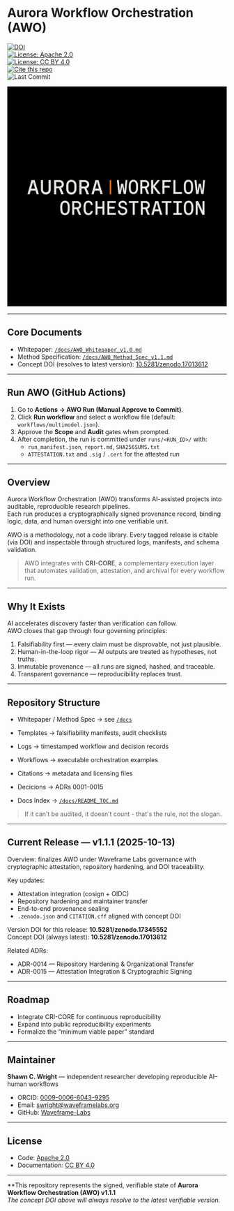 # Aurora Workflow Orchestration (AWO)

[![DOI](https://zenodo.org/badge/DOI/10.5281/zenodo.17345552.svg)](https://doi.org/10.5281/zenodo.17345552)  
[![License: Apache 2.0](https://img.shields.io/badge/License-Apache_2.0-blue.svg)](LICENSE)  
[![License: CC BY 4.0](https://img.shields.io/badge/License-CC_BY_4.0-lightgrey.svg)](LICENSE-CC-BY-4.0.md)  
[![Cite this repo](https://img.shields.io/badge/Cite-CITATION.cff-important.svg)](CITATION.cff)  
![Last Commit](https://img.shields.io/github/last-commit/Waveframe-Labs/Aurora-Workflow-Orchestration/main)

![AURORA WORKFLOW ORCHESTRATION](figures/awo_banner_cri.PNG)

---

## Core Documents

- Whitepaper: [`/docs/AWO_Whitepaper_v1.0.md`](docs/AWO_Whitepaper_v1.0.md)  
- Method Specification: [`/docs/AWO_Method_Spec_v1.1.md`](docs/AWO_Method_Spec_v1.1.md)  
- Concept DOI (resolves to latest version): [10.5281/zenodo.17013612](https://doi.org/10.5281/zenodo.17013612)

---

## Run AWO (GitHub Actions)

1. Go to **Actions → AWO Run (Manual Approve to Commit)**.  
2. Click **Run workflow** and select a workflow file (default: `workflows/multimodel.json`).  
3. Approve the **Scope** and **Audit** gates when prompted.  
4. After completion, the run is committed under `runs/<RUN_ID>/` with:
   - `run_manifest.json`, `report.md`, `SHA256SUMS.txt`  
   - `ATTESTATION.txt` and `.sig` / `.cert` for the attested run

---

## Overview

Aurora Workflow Orchestration (AWO) transforms AI-assisted projects into auditable, reproducible research pipelines.  
Each run produces a cryptographically signed provenance record, binding logic, data, and human oversight into one verifiable unit.

AWO is a methodology, not a code library. Every tagged release is citable (via DOI) and inspectable through structured logs, manifests, and schema validation.

> AWO integrates with **CRI-CORE**, a complementary execution layer that automates validation, attestation, and archival for every workflow run.

---

## Why It Exists

AI accelerates discovery faster than verification can follow.    
AWO closes that gap through four governing principles:  

1. Falsifiability first — every claim must be disprovable, not just plausible.  
2. Human-in-the-loop rigor — AI outputs are treated as hypotheses, not truths.  
3. Immutable provenance — all runs are signed, hashed, and traceable.  
4. Transparent governance — reproducibility replaces trust.

---

## Repository Structure

- Whitepaper / Method Spec → see [`/docs`](docs)  
- Templates → falsifiability manifests, audit checklists  
- Logs → timestamped workflow and decision records  
- Workflows → executable orchestration examples  
- Citations → metadata and licensing files
- Decicions → ADRs 0001-0015 
  
- Docs Index → [`/docs/README_TOC.md`](docs/README_TOC.md)

> If it can’t be audited, it doesn’t count - that's the rule, not the slogan.

---

## Current Release — v1.1.1 (2025-10-13)

Overview: finalizes AWO under Waveframe Labs governance with cryptographic attestation, repository hardening, and DOI traceability.

Key updates:
- Attestation integration (cosign + OIDC)  
- Repository hardening and maintainer transfer  
- End-to-end provenance sealing  
- `.zenodo.json` and `CITATION.cff` aligned with concept DOI

Version DOI for this release: **10.5281/zenodo.17345552**  
Concept DOI (always latest): **10.5281/zenodo.17013612**

Related ADRs:
- ADR-0014 — Repository Hardening & Organizational Transfer  
- ADR-0015 — Attestation Integration & Cryptographic Signing

---

## Roadmap

- Integrate CRI-CORE for continuous reproducibility  
- Expand into public reproducibility experiments  
- Formalize the “minimum viable paper” standard

---

## Maintainer

**Shawn C. Wright** — independent researcher developing reproducible AI–human workflows  
- ORCID: [0009-0006-6043-9295](https://orcid.org/0009-0006-6043-9295)  
- Email: swright@waveframelabs.org  
- GitHub: [Waveframe-Labs](https://github.com/Waveframe-Labs)

---

## License

- Code: [Apache 2.0](LICENSE)  
- Documentation: [CC BY 4.0](LICENSE-CC-BY-4.0.md)

---
**This repository represents the signed, verifiable state of **Aurora Workflow Orchestration (AWO) v1.1.1**      
*The concept DOI above will always resolve to the latest verifiable version.*
